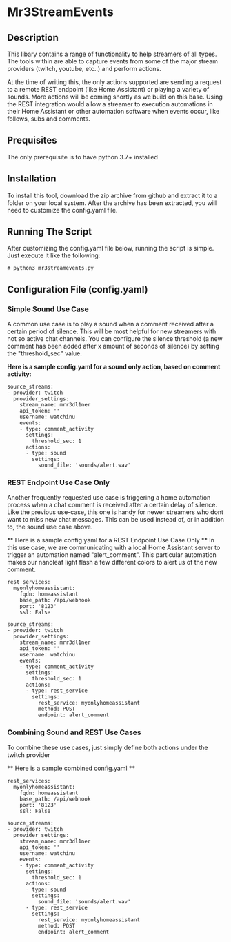 # Mr3StreamEvents

## Description

This libary contains a range of functionality to help streamers of all types. The tools within are able to capture events from some of the major stream providers (twitch, youtube, etc..) and perform actions.

At the time of writing this, the only actions supported are sending a request to a remote REST endpoint (like Home Assistant) or playing a variety of sounds. More actions will be coming shortly as we build on this base. Using the REST integration would allow a streamer to execution automations in their Home Assistant or other automation software when events occur, like follows, subs and comments.

## Prequisites

The only prerequisite is to have python 3.7+ installed


## Installation

To install this tool, download the zip archive from github and extract it to a folder on your local system. After the archive has been extracted, you will need to customize the config.yaml file.

## Running The Script

After customizing the config.yaml file below, running the script is simple. Just execute it like the following:

```
# python3 mr3streamevents.py
```

## Configuration File (config.yaml)

### Simple Sound Use Case

A common use case is to play a sound when a comment received after a certain period of silence. This will be most helpful for new streamers with not so active chat channels. You can configure the silence threshold (a new comment has been added after x amount of seconds of silence) by setting the "threshold_sec" value. 

**Here is a sample config.yaml for a sound only action, based on comment activity:**

```
source_streams:
- provider: twitch
  provider_settings:
    stream_name: mrr3dl1ner
    api_token: ''
    username: watchinu
    events:
    - type: comment_activity
      settings:
        threshold_sec: 1
      actions:
      - type: sound
        settings:
          sound_file: 'sounds/alert.wav'
```

### REST Endpoint Use Case Only

Another frequently requested use case is triggering a home automation process when a chat comment is received after a certain delay of silence. Like the previous use-case, this one is handy for newer streamers who dont want to miss new chat messages. This can be used instead of, or in addition to, the sound use case above.

** Here is a sample config.yaml for a REST Endpoint Use Case Only **
In this use case, we are communicating with a local Home Assistant server to trigger an automation named "alert_comment". This particular automation makes our nanoleaf light flash a few different colors to alert us of the new comment.

```
rest_services:
  myonlyhomeassistant:
    fqdn: homeassistant
    base_path: /api/webhook
    port: '8123'
    ssl: False

source_streams:
- provider: twitch
  provider_settings:
    stream_name: mrr3dl1ner
    api_token: ''
    username: watchinu
    events:
    - type: comment_activity
      settings:
        threshold_sec: 1
      actions:
      - type: rest_service
        settings: 
          rest_service: myonlyhomeassistant
          method: POST
          endpoint: alert_comment
```

### Combining Sound and REST Use Cases

To combine these use cases, just simply define both actions under the twitch provider

** Here is a sample combined config.yaml **

```
rest_services:
  myonlyhomeassistant:
    fqdn: homeassistant
    base_path: /api/webhook
    port: '8123'
    ssl: False

source_streams:
- provider: twitch
  provider_settings:
    stream_name: mrr3dl1ner
    api_token: ''
    username: watchinu
    events:
    - type: comment_activity
      settings:
        threshold_sec: 1
      actions:
      - type: sound
        settings:
          sound_file: 'sounds/alert.wav'
      - type: rest_service
        settings: 
          rest_service: myonlyhomeassistant
          method: POST
          endpoint: alert_comment

```